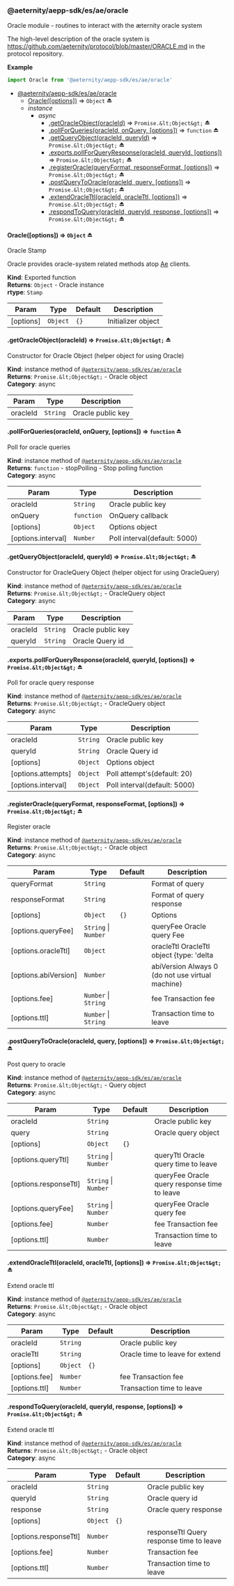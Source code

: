 <a id="module_@aeternity/aepp-sdk/es/ae/oracle"></a>

### @aeternity/aepp-sdk/es/ae/oracle
Oracle module - routines to interact with the æternity oracle system

The high-level description of the oracle system is
https://github.com/aeternity/protocol/blob/master/ORACLE.md in the protocol
repository.

**Example**  
```js
import Oracle from '@aeternity/aepp-sdk/es/ae/oracle'
```

* [@aeternity/aepp-sdk/es/ae/oracle](#module_@aeternity/aepp-sdk/es/ae/oracle)
    * [Oracle([options])](#exp_module_@aeternity/aepp-sdk/es/ae/oracle--Oracle) ⇒ `Object` ⏏
    * _instance_
        * _async_
            * [.getOracleObject(oracleId)](#exp_module_@aeternity/aepp-sdk/es/ae/oracle--getOracleObject) ⇒ `Promise.&lt;Object&gt;` ⏏
            * [.pollForQueries(oracleId, onQuery, [options])](#exp_module_@aeternity/aepp-sdk/es/ae/oracle--pollForQueries) ⇒ `function` ⏏
            * [.getQueryObject(oracleId, queryId)](#exp_module_@aeternity/aepp-sdk/es/ae/oracle--getQueryObject) ⇒ `Promise.&lt;Object&gt;` ⏏
            * [.exports.pollForQueryResponse(oracleId, queryId, [options])](#exp_module_@aeternity/aepp-sdk/es/ae/oracle--exports.pollForQueryResponse) ⇒ `Promise.&lt;Object&gt;` ⏏
            * [.registerOracle(queryFormat, responseFormat, [options])](#exp_module_@aeternity/aepp-sdk/es/ae/oracle--registerOracle) ⇒ `Promise.&lt;Object&gt;` ⏏
            * [.postQueryToOracle(oracleId, query, [options])](#exp_module_@aeternity/aepp-sdk/es/ae/oracle--postQueryToOracle) ⇒ `Promise.&lt;Object&gt;` ⏏
            * [.extendOracleTtl(oracleId, oracleTtl, [options])](#exp_module_@aeternity/aepp-sdk/es/ae/oracle--extendOracleTtl) ⇒ `Promise.&lt;Object&gt;` ⏏
            * [.respondToQuery(oracleId, queryId, response, [options])](#exp_module_@aeternity/aepp-sdk/es/ae/oracle--respondToQuery) ⇒ `Promise.&lt;Object&gt;` ⏏

<a id="exp_module_@aeternity/aepp-sdk/es/ae/oracle--Oracle"></a>

#### Oracle([options]) ⇒ `Object` ⏏
Oracle Stamp

Oracle provides oracle-system related methods atop
[Ae](#exp_module_@aeternity/aepp-sdk/es/ae--Ae) clients.

**Kind**: Exported function  
**Returns**: `Object` - Oracle instance  
**rtype**: `Stamp`

| Param | Type | Default | Description |
| --- | --- | --- | --- |
| [options] | `Object` | <code>{}</code> | Initializer object |

<a id="exp_module_@aeternity/aepp-sdk/es/ae/oracle--getOracleObject"></a>

#### .getOracleObject(oracleId) ⇒ `Promise.&lt;Object&gt;` ⏏
Constructor for Oracle Object (helper object for using Oracle)

**Kind**: instance method of [`@aeternity/aepp-sdk/es/ae/oracle`](#module_@aeternity/aepp-sdk/es/ae/oracle)  
**Returns**: `Promise.&lt;Object&gt;` - Oracle object  
**Category**: async  

| Param | Type | Description |
| --- | --- | --- |
| oracleId | `String` | Oracle public key |

<a id="exp_module_@aeternity/aepp-sdk/es/ae/oracle--pollForQueries"></a>

#### .pollForQueries(oracleId, onQuery, [options]) ⇒ `function` ⏏
Poll for oracle queries

**Kind**: instance method of [`@aeternity/aepp-sdk/es/ae/oracle`](#module_@aeternity/aepp-sdk/es/ae/oracle)  
**Returns**: `function` - stopPolling - Stop polling function  
**Category**: async  

| Param | Type | Description |
| --- | --- | --- |
| oracleId | `String` | Oracle public key |
| onQuery | `function` | OnQuery callback |
| [options] | `Object` | Options object |
| [options.interval] | `Number` | Poll interval(default: 5000) |

<a id="exp_module_@aeternity/aepp-sdk/es/ae/oracle--getQueryObject"></a>

#### .getQueryObject(oracleId, queryId) ⇒ `Promise.&lt;Object&gt;` ⏏
Constructor for OracleQuery Object (helper object for using OracleQuery)

**Kind**: instance method of [`@aeternity/aepp-sdk/es/ae/oracle`](#module_@aeternity/aepp-sdk/es/ae/oracle)  
**Returns**: `Promise.&lt;Object&gt;` - OracleQuery object  
**Category**: async  

| Param | Type | Description |
| --- | --- | --- |
| oracleId | `String` | Oracle public key |
| queryId | `String` | Oracle Query id |

<a id="exp_module_@aeternity/aepp-sdk/es/ae/oracle--exports.pollForQueryResponse"></a>

#### .exports.pollForQueryResponse(oracleId, queryId, [options]) ⇒ `Promise.&lt;Object&gt;` ⏏
Poll for oracle query response

**Kind**: instance method of [`@aeternity/aepp-sdk/es/ae/oracle`](#module_@aeternity/aepp-sdk/es/ae/oracle)  
**Returns**: `Promise.&lt;Object&gt;` - OracleQuery object  
**Category**: async  

| Param | Type | Description |
| --- | --- | --- |
| oracleId | `String` | Oracle public key |
| queryId | `String` | Oracle Query id |
| [options] | `Object` | Options object |
| [options.attempts] | `Object` | Poll attempt's(default: 20) |
| [options.interval] | `Object` | Poll interval(default: 5000) |

<a id="exp_module_@aeternity/aepp-sdk/es/ae/oracle--registerOracle"></a>

#### .registerOracle(queryFormat, responseFormat, [options]) ⇒ `Promise.&lt;Object&gt;` ⏏
Register oracle

**Kind**: instance method of [`@aeternity/aepp-sdk/es/ae/oracle`](#module_@aeternity/aepp-sdk/es/ae/oracle)  
**Returns**: `Promise.&lt;Object&gt;` - Oracle object  
**Category**: async  

| Param | Type | Default | Description |
| --- | --- | --- | --- |
| queryFormat | `String` |  | Format of query |
| responseFormat | `String` |  | Format of query response |
| [options] | `Object` | <code>{}</code> | Options |
| [options.queryFee] | `String` \| `Number` |  | queryFee Oracle query Fee |
| [options.oracleTtl] | `Object` |  | oracleTtl OracleTtl object {type: 'delta|block', value: 'number'} |
| [options.abiVersion] | `Number` |  | abiVersion Always 0 (do not use virtual machine) |
| [options.fee] | `Number` \| `String` |  | fee Transaction fee |
| [options.ttl] | `Number` \| `String` |  | Transaction time to leave |

<a id="exp_module_@aeternity/aepp-sdk/es/ae/oracle--postQueryToOracle"></a>

#### .postQueryToOracle(oracleId, query, [options]) ⇒ `Promise.&lt;Object&gt;` ⏏
Post query to oracle

**Kind**: instance method of [`@aeternity/aepp-sdk/es/ae/oracle`](#module_@aeternity/aepp-sdk/es/ae/oracle)  
**Returns**: `Promise.&lt;Object&gt;` - Query object  
**Category**: async  

| Param | Type | Default | Description |
| --- | --- | --- | --- |
| oracleId | `String` |  | Oracle public key |
| query | `String` |  | Oracle query object |
| [options] | `Object` | <code>{}</code> |  |
| [options.queryTtl] | `String` \| `Number` |  | queryTtl Oracle query time to leave |
| [options.responseTtl] | `String` \| `Number` |  | queryFee Oracle query response time to leave |
| [options.queryFee] | `String` \| `Number` |  | queryFee Oracle query fee |
| [options.fee] | `Number` |  | fee Transaction fee |
| [options.ttl] | `Number` |  | Transaction time to leave |

<a id="exp_module_@aeternity/aepp-sdk/es/ae/oracle--extendOracleTtl"></a>

#### .extendOracleTtl(oracleId, oracleTtl, [options]) ⇒ `Promise.&lt;Object&gt;` ⏏
Extend oracle ttl

**Kind**: instance method of [`@aeternity/aepp-sdk/es/ae/oracle`](#module_@aeternity/aepp-sdk/es/ae/oracle)  
**Returns**: `Promise.&lt;Object&gt;` - Oracle object  
**Category**: async  

| Param | Type | Default | Description |
| --- | --- | --- | --- |
| oracleId | `String` |  | Oracle public key |
| oracleTtl | `String` |  | Oracle time to leave for extend |
| [options] | `Object` | <code>{}</code> |  |
| [options.fee] | `Number` |  | fee Transaction fee |
| [options.ttl] | `Number` |  | Transaction time to leave |

<a id="exp_module_@aeternity/aepp-sdk/es/ae/oracle--respondToQuery"></a>

#### .respondToQuery(oracleId, queryId, response, [options]) ⇒ `Promise.&lt;Object&gt;` ⏏
Extend oracle ttl

**Kind**: instance method of [`@aeternity/aepp-sdk/es/ae/oracle`](#module_@aeternity/aepp-sdk/es/ae/oracle)  
**Returns**: `Promise.&lt;Object&gt;` - Oracle object  
**Category**: async  

| Param | Type | Default | Description |
| --- | --- | --- | --- |
| oracleId | `String` |  | Oracle public key |
| queryId | `String` |  | Oracle query id |
| response | `String` |  | Oracle query response |
| [options] | `Object` | <code>{}</code> |  |
| [options.responseTtl] | `Number` |  | responseTtl Query response time to leave |
| [options.fee] | `Number` |  | Transaction fee |
| [options.ttl] | `Number` |  | Transaction time to leave |

